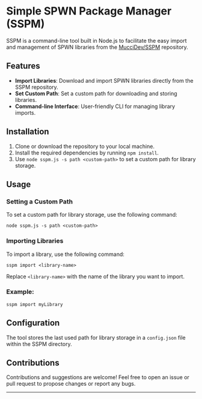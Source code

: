 # Simple SPWN Package Manager (SSPM)

SSPM is a command-line tool built in Node.js to facilitate the easy import and management of SPWN libraries from the [MucciDev/SSPM](https://github.com/MucciDev/SSPM) repository.

## Features

- **Import Libraries**: Download and import SPWN libraries directly from the SSPM repository.
- **Set Custom Path**: Set a custom path for downloading and storing libraries.
- **Command-line Interface**: User-friendly CLI for managing library imports.

## Installation

1. Clone or download the repository to your local machine.
2. Install the required dependencies by running `npm install`.
3. Use `node sspm.js -s path <custom-path>` to set a custom path for library storage.

## Usage

### Setting a Custom Path

To set a custom path for library storage, use the following command:

```
node sspm.js -s path <custom-path>
```

### Importing Libraries

To import a library, use the following command:

```
sspm import <library-name>
```

Replace `<library-name>` with the name of the library you want to import.

### Example:

```
sspm import myLibrary
```

## Configuration

The tool stores the last used path for library storage in a `config.json` file within the SSPM directory.

## Contributions

Contributions and suggestions are welcome! Feel free to open an issue or pull request to propose changes or report any bugs.

---
